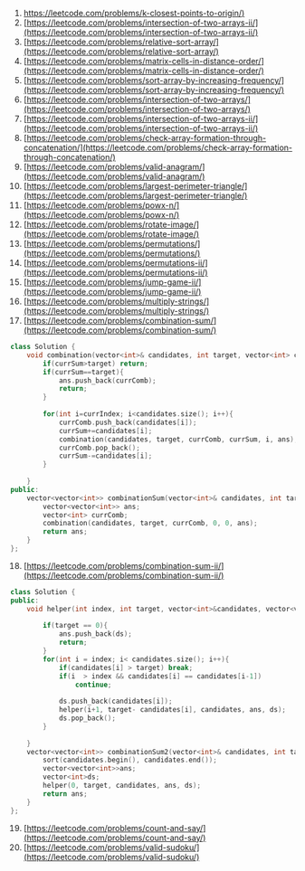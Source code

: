 1. [https://leetcode.com/problems/k-closest-points-to-origin/)](https://leetcode.com/problems/k-closest-points-to-origin/)  
1. [https://leetcode.com/problems/intersection-of-two-arrays-ii/](https://leetcode.com/problems/intersection-of-two-arrays-ii/)  
1. [https://leetcode.com/problems/relative-sort-array/](https://leetcode.com/problems/relative-sort-array/)  
1. [https://leetcode.com/problems/matrix-cells-in-distance-order/](https://leetcode.com/problems/matrix-cells-in-distance-order/)  
1. [https://leetcode.com/problems/sort-array-by-increasing-frequency/](https://leetcode.com/problems/sort-array-by-increasing-frequency/)  
1. [https://leetcode.com/problems/intersection-of-two-arrays/](https://leetcode.com/problems/intersection-of-two-arrays/)  
1. [https://leetcode.com/problems/intersection-of-two-arrays-ii/](https://leetcode.com/problems/intersection-of-two-arrays-ii/)  
1. [https://leetcode.com/problems/check-array-formation-through-concatenation/](https://leetcode.com/problems/check-array-formation-through-concatenation/)  
1. [https://leetcode.com/problems/valid-anagram/](https://leetcode.com/problems/valid-anagram/)  
1. [https://leetcode.com/problems/largest-perimeter-triangle/](https://leetcode.com/problems/largest-perimeter-triangle/)  
1. [https://leetcode.com/problems/powx-n/](https://leetcode.com/problems/powx-n/)  
1. [https://leetcode.com/problems/rotate-image/](https://leetcode.com/problems/rotate-image/)  
1. [https://leetcode.com/problems/permutations/](https://leetcode.com/problems/permutations/)  
1. [https://leetcode.com/problems/permutations-ii/](https://leetcode.com/problems/permutations-ii/)  
1. [https://leetcode.com/problems/jump-game-ii/](https://leetcode.com/problems/jump-game-ii/)  
1. [https://leetcode.com/problems/multiply-strings/](https://leetcode.com/problems/multiply-strings/)  
1. [https://leetcode.com/problems/combination-sum/](https://leetcode.com/problems/combination-sum/)
```c++
class Solution {
    void combination(vector<int>& candidates, int target, vector<int> currComb, int currSum, int currIndex, vector<vector<int>>& ans){
        if(currSum>target) return; 
        if(currSum==target){
            ans.push_back(currComb); 
            return;
        }
        
        for(int i=currIndex; i<candidates.size(); i++){ 
            currComb.push_back(candidates[i]); 
            currSum+=candidates[i];
            combination(candidates, target, currComb, currSum, i, ans); 
            currComb.pop_back(); 
            currSum-=candidates[i];
        }
        
    }
public:
    vector<vector<int>> combinationSum(vector<int>& candidates, int target) {
        vector<vector<int>> ans;
        vector<int> currComb;
        combination(candidates, target, currComb, 0, 0, ans);
        return ans;
    }
};
```
18. [https://leetcode.com/problems/combination-sum-ii/](https://leetcode.com/problems/combination-sum-ii/)  
```c++
class Solution {
public:
    void helper(int index, int target, vector<int>&candidates, vector<vector<int>>&ans, vector<int>&ds){
        
        if(target == 0){
            ans.push_back(ds);
            return;
        }
        for(int i = index; i< candidates.size(); i++){
            if(candidates[i] > target) break; 
            if(i  > index && candidates[i] == candidates[i-1])
                continue;
                
            ds.push_back(candidates[i]);
            helper(i+1, target- candidates[i], candidates, ans, ds); 
            ds.pop_back();
        }
        
    }
    vector<vector<int>> combinationSum2(vector<int>& candidates, int target) {
        sort(candidates.begin(), candidates.end());
        vector<vector<int>>ans;
        vector<int>ds;
        helper(0, target, candidates, ans, ds);
        return ans;
    }
};
```
19. [https://leetcode.com/problems/count-and-say/](https://leetcode.com/problems/count-and-say/)  
20. [https://leetcode.com/problems/valid-sudoku/](https://leetcode.com/problems/valid-sudoku/)   

